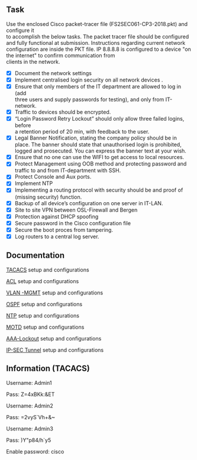 ## Task
Use	the	enclosed	Cisco	packet-tracer	file	(FS2SEC061-CP3-2018.pkt)	and	configure	it	
to	accomplish	the	below	tasks.
The	packet	tracer	file	should	be	configured	and	fully	functional	at	submission.
Instructions	regarding	current	network	configuration	are	inside	the	PKT	file.
IP	8.8.8.8	is	configured	to	a	device	"on	the	internet"	to	confirm	communication	from	
clients	in	the	network.


- [X] Document the	network	settings
- [X] Implement	centralised	login	security	on	all	network	devices	.
- [X] Ensure	that	only	members	of	the	IT	department	are	allowed	to	log	in	(add	
three	users	and	supply	passwords	for	testing),	and	only	from	IT-network.
- [X] Traffic	to	devices	should	be	encrypted.
- [X] “Login	Password	Retry	Lockout”	should	only	allow	three	failed	logins,	before	
a	retention	period	of	20	min,	with	feedback	to	the	user.
- [X] Legal	Banner	Notification,	stating	the	company	policy	should	be	in	place.	The	
banner	should	state	that	unauthorised	login	is	prohibited,	logged	and	
prosecuted.	You	can	express	the	banner	text	at	your	wish.
- [X] Ensure	that	no	one	can	use	the	WIFI	to	get	access	to	local	resources.	
- [X] Protect	Management	using	OOB	method	and	protecting	password	and	traffic	
to	and	from	IT-department	with	SSH. 
- [X] Protect	Console	and	Aux	ports.
- [X] Implement NTP
- [X] Implementing	a	routing	protocol	with	security	should	be	and	proof	of	(missing security) 
function.
- [X] Backup	of	all	device’s	configuration	on	one	server	in	IT-LAN.
- [X] Site	to	site	VPN	between	OSL-Firewall	and	Bergen
- [X] Protection	against	DHCP	spoofing	
- [X] Secure	password	in	the	Cisco	configuration	file	
- [X] Secure	the	boot	proces	from	tampering.
- [X] Log	routers	to	a	central	log	server.

## Documentation

[TACACS](https://github.com/Sebhol95/Network_SEC_project/tree/master/Documentation/TACACS) setup and configurations

[ACL](https://github.com/Sebhol95/Network_SEC_project/tree/master/Documentation/ACL) setup and configurations

[VLAN -MGMT](https://github.com/Sebhol95/Network_SEC_project/tree/master/Documentation/VLAN4) setup and configurations

[OSPF](https://github.com/Sebhol95/Network_SEC_project/tree/master/Documentation/OSPF) setup and configurations

[NTP](https://github.com/Sebhol95/Network_SEC_project/tree/master/Documentation/NTP) setup and configurations

[MOTD](https://github.com/Sebhol95/Network_SEC_project/tree/master/Documentation/MOTD) setup and configurations

[AAA-Lockout](https://github.com/Sebhol95/Network_SEC_project/tree/master/Documentation/Lockout) setup and configurations

[IP-SEC Tunnel](https://github.com/Sebhol95/Network_SEC_project/tree/master/Documentation/Lockout) setup and configurations

## Information (TACACS)

Username: Admin1

Pass: Z=4xBKk:&ET

Username: Admin2

Pass: =2vyS`Vh+&~

Username: Admin3

Pass: )Y"p84/h`y5

Enable password: cisco
